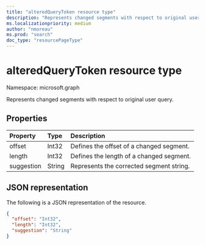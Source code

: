 ```yaml
---
title: "alteredQueryToken resource type"
description: "Represents changed segments with respect to original user query."
ms.localizationpriority: medium
author: "nmoreau"
ms.prod: "search"
doc_type: "resourcePageType"
---
```


# alteredQueryToken resource type

Namespace: microsoft.graph

Represents changed segments with respect to original user query.

## Properties

| Property     | Type        | Description |
|:-------------|:------------|:------------|
|offset|Int32| Defines the offset of a changed segment.|
|length|Int32| Defines the length of a changed segment.|
|suggestion|String| Represents the corrected segment string.|

## JSON representation

The following is a JSON representation of the resource.

<!-- {
  "blockType": "resource",
  "optionalProperties": [

  ],
  "@odata.type": "microsoft.graph.alteredQueryToken",
  "baseType": null
}-->

```json
{
  "offset": "Int32",
  "length": "Int32",
  "suggestion": "String"
}
```
